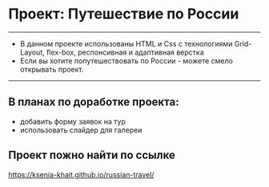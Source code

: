 # Проект: Путешествие по России
---
* В данном проекте использованы HTML и Css с технологиями Grid-Layout, flex-box, респонсивная и адаптивная верстка
* Если вы хотите попутешествовать по России - можете смело открывать проект. 
---
## В планах по доработке проекта: 
+  добавить форму заявок на тур
+  использовать слайдер для галереи

## Проект пожно найти по ссылке

https://ksenia-khait.github.io/russian-travel/